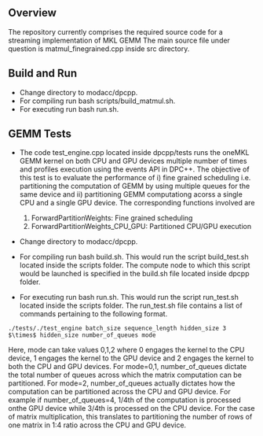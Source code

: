 Overview
-----------

The repository currently comprises the required source code for a streaming implementation of MKL GEMM 
The main source file under question is matmul_finegrained.cpp inside src directory. 


Build and Run
--------------
* Change directory to modacc/dpcpp.
* For compiling run bash scripts/build_matmul.sh.
* For executing run bash run.sh.




GEMM Tests
--------------
* The code test_engine.cpp located inside dpcpp/tests runs the oneMKL GEMM kernel on both CPU and GPU devices multiple number of times and profiles execution using the events API in DPC++. The objective of this test is to evaluate the performance of i) fine grained scheduling i.e. partitioning the computation of GEMM by using multiple queues for the same device and ii) partitioning GEMM computationg acorss a single CPU and a single GPU device. The corresponding functions involved are

  1. ForwardPartitionWeights: Fine grained scheduling
  2. ForwardPartitionWeights_CPU_GPU: Partitioned CPU/GPU execution
* Change directory to modacc/dpcpp.
* For compiling run bash build.sh. This would run the script build_test.sh located inside the scripts folder. The compute node to which this script would be launched is specified in the build.sh file located inside dpcpp folder.  
* For executing run bash run.sh. This would run the script run_test.sh located inside the scripts folder. The run_test.sh file contains a list of commands pertaining to the following format.
```
./tests/./test_engine batch_size sequence_length hidden_size 3 $\times$ hidden_size number_of_queues mode
```
Here, mode can take values 0,1,2 where 0 engages the kernel to the CPU device, 1 engages the kernel to the GPU device and 2 engages the kernel to both the CPU and GPU devices. For mode=0,1, number_of_queues dictate the total number of queues across which the matrix computation can be partitioned. For mode=2, number_of_queues actually dictates how the computation can be partitioned across the CPU and GPU device. For example if number_of_queues=4, 1/4th of the computation is processed onthe GPU device while 3/4th is processed on the CPU device. For the case of matrix multiplication, this translates to partitioning the number of rows of one matrix in 1:4 ratio across the CPU and GPU device. 
